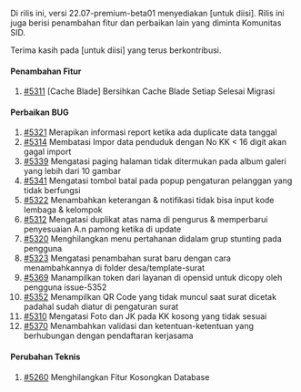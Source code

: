 Di rilis ini, versi 22.07-premium-beta01 menyediakan [untuk diisi]. Rilis ini juga berisi penambahan fitur dan perbaikan lain yang diminta Komunitas SID.

Terima kasih pada [untuk diisi] yang terus berkontribusi.

#### Penambahan Fitur
1. [#5311](https://github.com/OpenSID/OpenSID/issues/5311) [Cache Blade] Bersihkan Cache Blade Setiap Selesai Migrasi 



#### Perbaikan BUG
1. [#5321](https://github.com/OpenSID/OpenSID/issues/5321) Merapikan informasi report ketika ada duplicate data tanggal
2. [#5314](https://github.com/OpenSID/OpenSID/issues/5314) Membatasi Impor data penduduk dengan No KK < 16 digit akan gagal import
3. [#5339](https://github.com/OpenSID/OpenSID/issues/5339) Mengatasi paging halaman tidak ditermukan pada album galeri yang lebih dari 10 gambar
4. [#5341](https://github.com/OpenSID/OpenSID/issues/5341) Mengatasi tombol batal pada popup pengaturan pelanggan yang tidak berfungsi
5. [#5322](https://github.com/OpenSID/OpenSID/issues/5322) Menambahkan keterangan & notifikasi tidak bisa input kode lembaga & kelompok
6. [#5312](https://github.com/OpenSID/OpenSID/issues/5312) Mengatasi duplikat atas nama di pengurus & memperbarui penyesuaian A.n pamong ketika di update
7. [#5320](https://github.com/OpenSID/OpenSID/issues/5320) Menghilangkan menu pertahanan didalam grup stunting pada pengguna
8. [#5323](https://github.com/OpenSID/OpenSID/issues/5323) Mengatasi penambahan surat baru dengan cara menambahkannya di folder desa/template-surat
9. [#5369](https://github.com/OpenSID/OpenSID/issues/5369) Manampilkan token dari layanan di opensid untuk dicopy oleh pengguna issue-5352
10. [#5352](https://github.com/OpenSID/OpenSID/issues/5352) Menampilkan QR Code yang tidak muncul saat surat dicetak padahal sudah diatur di pengaturan surat
11. [#5310](https://github.com/OpenSID/OpenSID/issues/5310) Mengatasi Foto dan JK pada KK kosong yang tidak sesuai  
12. [#5370](https://github.com/OpenSID/OpenSID/issues/5370) Menambahkan validasi dan ketentuan-ketentuan yang berhubungan dengan pendaftaran kerjasama


#### Perubahan Teknis
1. [#5260](https://github.com/OpenSID/OpenSID/issues/5260) Menghilangkan Fitur Kosongkan Database
